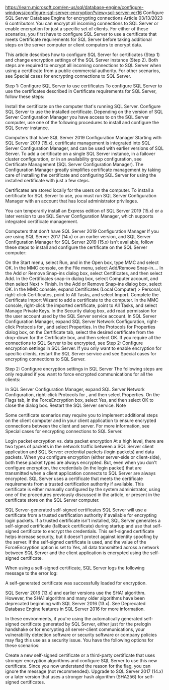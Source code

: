 https://learn.microsoft.com/en-us/sql/database-engine/configure-windows/configure-sql-server-encryption?view=sql-server-ver16
Configure SQL Server Database Engine for encrypting connections
Article
03/13/2023
6 contributors
You can encrypt all incoming connections to SQL Server or enable encryption for just a specific set of clients. For either of these scenarios, you first have to configure SQL Server to use a certificate that meets Certificate requirements for SQL Server before taking additional steps on the server computer or client computers to encrypt data.

This article describes how to configure SQL Server for certificates (Step 1) and change encryption settings of the SQL Server instance (Step 2). Both steps are required to encrypt all incoming connections to SQL Server when using a certificate from a public commercial authority. For other scenarios, see Special cases for encrypting connections to SQL Server.

Step 1: Configure SQL Server to use certificates
To configure SQL Server to use the certificates described in Certificate requirements for SQL Server, follow these steps:

Install the certificate on the computer that's running SQL Server.
Configure SQL Server to use the installed certificate.
Depending on the version of SQL Server Configuration Manager you have access to on the SQL Server computer, use one of the following procedures to install and configure the SQL Server instance.

Computers that have SQL Server 2019 Configuration Manager
Starting with SQL Server 2019 (15.x), certificate management is integrated into SQL Server Configuration Manager, and can be used with earlier versions of SQL Server. To add a certificate on a single SQL Server instance, in a failover cluster configuration, or in an availability group configuration, see Certificate Management (SQL Server Configuration Manager). The Configuration Manager greatly simplifies certificate management by taking care of installing the certificate and configuring SQL Server for using the installed certificate with just a few steps.

Certificates are stored locally for the users on the computer. To install a certificate for SQL Server to use, you must run SQL Server Configuration Manager with an account that has local administrator privileges.

You can temporarily install an Express edition of SQL Server 2019 (15.x) or a later version to use SQL Server Configuration Manager, which supports integrated certificate management.

Computers that don't have SQL Server 2019 Configuration Manager
If you are using SQL Server 2017 (14.x) or an earlier version, and SQL Server Configuration Manager for SQL Server 2019 (15.x) isn't available, follow these steps to install and configure the certificate on the SQL Server computer:

On the Start menu, select Run, and in the Open box, type MMC and select OK.
In the MMC console, on the File menu, select Add/Remove Snap-in....
In the Add or Remove Snap-ins dialog box, select Certificates, and then select Add.
In the Certificates snap-in dialog box, select Computer account, and then select Next > Finish.
In the Add or Remove Snap-ins dialog box, select OK.
In the MMC console, expand Certificates (Local Computer) > Personal, right-click Certificates, point to All Tasks, and select Import.
Complete the Certificate Import Wizard to add a certificate to the computer.
In the MMC console, right-click the imported certificate, point to All Tasks, and select Manage Private Keys. In the Security dialog box, add read permission for the user account used by the SQL Server service account.
In SQL Server Configuration Manager, expand SQL Server Network Configuration, right-click Protocols for <server instance>, and select Properties.
In the Protocols for <instance name> Properties dialog box, on the Certificate tab, select the desired certificate from the drop-down for the Certificate box, and then select OK.
If you require all the connections to SQL Server to be encrypted, see Step 2: Configure encryption settings in SQL Server. If you only want to enable encryption for specific clients, restart the SQL Server service and see Special cases for encrypting connections to SQL Server.

Step 2: Configure encryption settings in SQL Server
The following steps are only required if you want to force encrypted communications for all the clients:

In SQL Server Configuration Manager, expand SQL Server Network Configuration, right-click Protocols for <server instance>, and then select Properties.
On the Flags tab, in the ForceEncryption box, select Yes, and then select OK to close the dialog box.
Restart the SQL Server service.
 Note

Some certificate scenarios may require you to implement additional steps on the client computer and in your client application to ensure encrypted connections between the client and server. For more information, see Special cases for encrypting connections to SQL Server.

Login packet encryption vs. data packet encryption
At a high level, there are two types of packets in the network traffic between a SQL Server client application and SQL Server: credential packets (login packets) and data packets. When you configure encryption (either server-side or client-side), both these packet types are always encrypted. But, even when you don't configure encryption, the credentials (in the login packet) that are transmitted when a client application connects to SQL Server are always encrypted. SQL Server uses a certificate that meets the certificate requirements from a trusted certification authority if available. This certificate is either manually configured by the system administrator, using one of the procedures previously discussed in the article, or present in the certificate store on the SQL Server computer.

SQL Server-generated self-signed certificates
SQL Server will use a certificate from a trusted certification authority if available for encrypting login packets. If a trusted certificate isn't installed, SQL Server generates a self-signed certificate (fallback certificate) during startup and use that self-signed certificate to encrypt the credentials. This self-signed certificate helps increase security, but it doesn't protect against identity spoofing by the server. If the self-signed certificate is used, and the value of the ForceEncryption option is set to Yes, all data transmitted across a network between SQL Server and the client application is encrypted using the self-signed certificate.

When using a self-signed certificate, SQL Server logs the following message to the error log:

A self-generated certificate was successfully loaded for encryption.

SQL Server 2016 (13.x) and earlier versions use the SHA1 algorithm. However, the SHA1 algorithm and many older algorithms have been deprecated beginning with SQL Server 2016 (13.x). See Deprecated Database Engine features in SQL Server 2016 for more information.

In these environments, if you're using the automatically generated self-signed certificate generated by SQL Server, either just for the prelogin handshake or for encrypting all server-client communications, your vulnerability detection software or security software or company policies may flag this use as a security issue. You have the following options for these scenarios:

Create a new self-signed certificate or a third-party certificate that uses stronger encryption algorithms and configure SQL Server to use this new certificate.
Since you now understand the reason for the flag, you can ignore the message (not recommended).
Upgrade to SQL Server 2017 (14.x) or a later version that uses a stronger hash algorithm (SHA256) for self-signed certificates.

